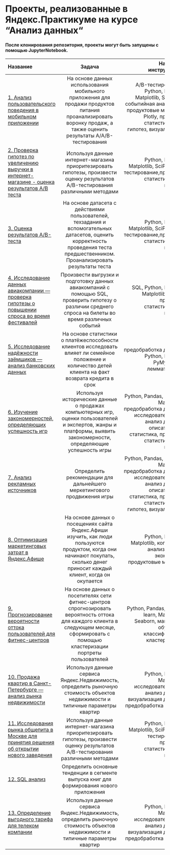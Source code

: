 # Проекты, реализованные в Яндекс.Практикуме на курсе “Анализ данных“	

#### После клонирования репозитория, проекты могут быть запущены с помощью JupyterNotebook.

| Название        | Задача           | Навыки и инструменты  |
| :-------------- |:----------------:| -----------:|
|[1. Анализ пользовательского поведения в мобильном приложении](https://github.com/PetrovaDa/praktikum_projects/tree/master/aab_test)|На основе данных использования мобильного приложения для продажи продуктов питания проанализировать воронку продаж, а также оценить результаты A/A/B-тестирования |A/B-тестирование, Python, Pandas, Matplotlib, Seaborn, событийная аналитика, продуктовые метрики, Plotly, проверка статистических гипотез, визуализация данных|
|[2. Проверка гипотез по увеличению выручки в интернет-магазине - оценка результатов A/B теста](https://github.com/PetrovaDa/praktikum_projects/tree/master/ab_test)| Используя данные интернет-магазина приоритезировать гипотезы, произвести оценку результатов A/B-тестирования различными методами | Python, Pandas, Matplotlib, SciPy, A/B-тестирование,проверка статистических гипотез|
|[3. Оценка результатов A/B-теста](https://github.com/PetrovaDa/praktikum_projects/tree/master/ab_test_incorrect)|На основе датасета с действиями пользователей, техзадания и вспомогательных датасетов, оценить корректность проведения теста предшественником. Проанализировать результаты теста|Python, Pandas, Matplotlib, SciPy, A/B-тестирование,проверка статистических гипотез|
|[4. Исследование данных авиакомпании — проверка гипотезы о повышении спроса во время фестивалей](https://github.com/PetrovaDa/praktikum_projects/tree/master/analysis_of_flights)|Произвести выгрузки и подготовку данных авиакомпаний с помощью SQL, проверить гипотезу о различии среднего спроса на билеты во время различных событий|SQL, Python, Pandas, Matplotlib, SciPy, проверка статистических гипотез|
|[5. Исследование надёжности заёмщиков — анализ банковских данных](https://github.com/PetrovaDa/praktikum_projects/tree/master/credit_type)|На основе статистики о платёжеспособности клиентов исследовать влияет ли семейное положение и количество детей клиента на факт возврата кредита в срок|предобработка данных, Python, Pandas, PyMystem3, лемматизация|
|[6. Изучение закономерностей, определяющих успешность игр](https://github.com/PetrovaDa/praktikum_projects/tree/master/game_analysis)|Используя исторические данные о продажах компьютерных игр, оценки пользователей и экспертов, жанры и платформы, выявить закономерности, определяющие успешность игры|Python, Pandas, NumPy, Matplotlib, предобработка данных, исследовательский анализ данных, описательная статистика, проверка статистических гипотез|
|[7. Анализ рекламных источников](https://github.com/PetrovaDa/praktikum_projects/tree/master/marketing_games_analysis)|Определить рекомендации для дальнейшего меркетингового продвижения игры|Python, Pandas, NumPy, Matplotlib, предобработка данных, исследовательский анализ данных, описательная статистика, проверка статистических гипотез, визуализация|
|[8. Оптимизация маркетинговых затрат в Яндекс.Афише](https://github.com/PetrovaDa/praktikum_projects/tree/master/marketing_optimization)|На основе данных о посещениях сайта Яндекс.Афиши изучить, как люди пользуются продуктом, когда они начинают покупать, сколько денег приносит каждый клиент, когда он окупается|Python, Pandas, Matplotlib, когортный анализ, юнит-экономика, продуктовые метрики|
|[9. Прогнозирование вероятности оттока пользователей для фитнес-центров](https://github.com/PetrovaDa/praktikum_projects/tree/master/outflow_forecast_ml)|На основе данных о посетителях сети фитнес-центров спрогнозировать вероятность оттока для каждого клиента в следующем месяце, сформировать с помощью кластеризации портреты пользователей|Python, Pandas, Scikit-learn, Matplotlib, Seaborn, машинное обучение, классификация, кластеризация|
|[10. Продажа квартир в Санкт-Петербурге — анализ рынка недвижимости](https://github.com/PetrovaDa/praktikum_projects/tree/master/real_estate_ads)|Используя данные сервиса Яндекс.Недвижимость, определить рыночную стоимость объектов недвижимости и типичные параметры квартир|Python, Pandas, Matplotlib, исследовательский анализ данных, визуализация данных, предобработка данных|
|[11. Исследования рынка общепита в Москве для принятия решения об открытии нового заведения](https://github.com/PetrovaDa/praktikum_projects/tree/master/restaurant_analysis)|Используя данные интернет-магазина приоритезировать гипотезы, произвести оценку результатов A/B-тестирования различными методами|Python, Pandas, Matplotlib, SciPy, A/B-тестирование, проверка статистических гипотез|
|[12. SQL анализ ](https://github.com/PetrovaDa/praktikum_projects/tree/master/sql_project)|Определить основные тенденции в сегменте выпуска книг для формирования нового приложения|MySQL|
|[13. Определение выгодного тарифа для телеком компании](https://github.com/PetrovaDa/praktikum_projects/tree/master/telecom)|Используя данные сервиса Яндекс.Недвижимость, определить рыночную стоимость объектов недвижимости и типичные параметры квартир|Python, Pandas, Matplotlib, исследовательский анализ данных, визуализация данных, предобработка данных|